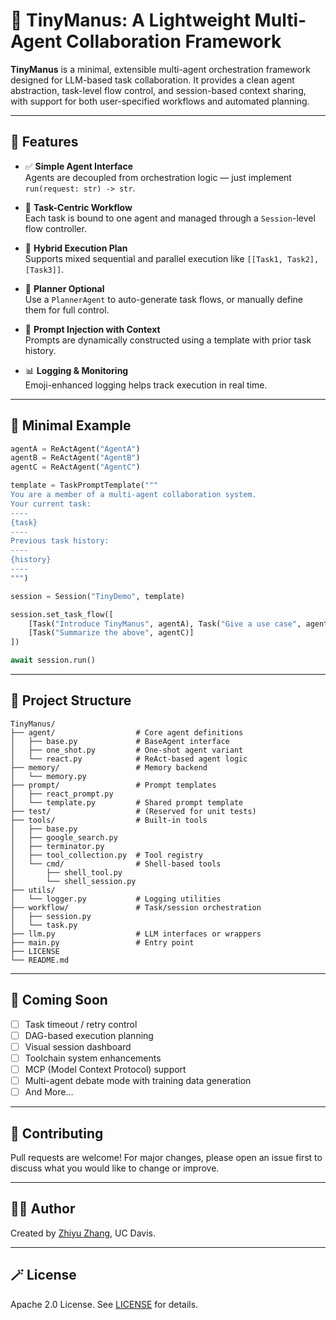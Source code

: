 # 🧠 TinyManus: A Lightweight Multi-Agent Collaboration Framework

**TinyManus** is a minimal, extensible multi-agent orchestration framework designed for LLM-based task collaboration. It provides a clean agent abstraction, task-level flow control, and session-based context sharing, with support for both user-specified workflows and automated planning.

---

## 🚀 Features

- ✅ **Simple Agent Interface**  
  Agents are decoupled from orchestration logic — just implement `run(request: str) -> str`.

- 🧩 **Task-Centric Workflow**  
  Each task is bound to one agent and managed through a `Session`-level flow controller.

- 🔀 **Hybrid Execution Plan**  
  Supports mixed sequential and parallel execution like `[[Task1, Task2], [Task3]]`.

- 🧠 **Planner Optional**  
  Use a `PlannerAgent` to auto-generate task flows, or manually define them for full control.

- 📝 **Prompt Injection with Context**  
  Prompts are dynamically constructed using a template with prior task history.

- 📊 **Logging & Monitoring**  
  Emoji-enhanced logging helps track execution in real time.

---


## 🧪 Minimal Example

```python
agentA = ReActAgent("AgentA")
agentB = ReActAgent("AgentB")
agentC = ReActAgent("AgentC")

template = TaskPromptTemplate("""
You are a member of a multi-agent collaboration system.
Your current task:
----
{task}
----
Previous task history:
----
{history}
----
""")

session = Session("TinyDemo", template)

session.set_task_flow([
    [Task("Introduce TinyManus", agentA), Task("Give a use case", agentB)],
    [Task("Summarize the above", agentC)]
])

await session.run()
```

---

## 📁 Project Structure

```
TinyManus/
├── agent/                  # Core agent definitions
│   ├── base.py             # BaseAgent interface
│   ├── one_shot.py         # One-shot agent variant
│   └── react.py            # ReAct-based agent logic
├── memory/                 # Memory backend
│   └── memory.py
├── prompt/                 # Prompt templates
│   ├── react_prompt.py
│   └── template.py         # Shared prompt template
├── test/                   # (Reserved for unit tests)
├── tools/                  # Built-in tools
│   ├── base.py
│   ├── google_search.py
│   ├── terminator.py
│   ├── tool_collection.py  # Tool registry
│   └── cmd/                # Shell-based tools
│       ├── shell_tool.py
│       └── shell_session.py
├── utils/
│   └── logger.py           # Logging utilities
├── workflow/               # Task/session orchestration
│   ├── session.py
│   └── task.py
├── llm.py                  # LLM interfaces or wrappers
├── main.py                 # Entry point
├── LICENSE
└── README.md

```

---

## 🔮 Coming Soon

- [ ] Task timeout / retry control
- [ ] DAG-based execution planning
- [ ] Visual session dashboard
- [ ] Toolchain system enhancements
- [ ] MCP (Model Context Protocol) support
- [ ] Multi-agent debate mode with training data generation
- [ ] And More...

---

## 🤝 Contributing

Pull requests are welcome! For major changes, please open an issue first to discuss what you would like to change or improve.

---

## 🧑‍💻 Author

Created by [Zhiyu Zhang](https://github.com/ZhiyuZhangA), UC Davis.

---

## 🪄 License

Apache 2.0 License. See [LICENSE](./LICENSE) for details.
